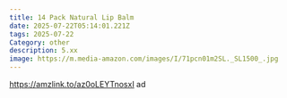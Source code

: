 ```yaml
---
title: 14 Pack Natural Lip Balm
date: 2025-07-22T05:14:01.221Z
tags: 2025-07-22
Category: other
description: 5.xx
image: https://m.media-amazon.com/images/I/71pcn01m2SL._SL1500_.jpg
---
```

https://amzlink.to/az0oLEYTnosxI ad